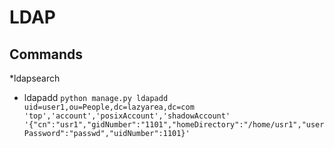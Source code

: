 # LDAP

## Commands

*ldapsearch
* ldapadd `python manage.py ldapadd uid=user1,ou=People,dc=lazyarea,dc=com
'top','account','posixAccount','shadowAccount'
'{"cn":"usr1","gidNumber":"1101","homeDirectory":"/home/usr1","userPassword":"passwd","uidNumber":1101}'`

